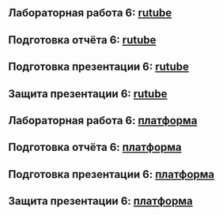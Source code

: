 ## Лабораторная работа 6: [rutube](https://rutube.ru/video/private/b5a7ff068b10430dd5b5fb64c861a92d/?p=zCEXQ0-hm2vmqXHzz2ocHQ)
## Подготовка отчёта 6: [rutube](https://rutube.ru/video/private/4f776e6e980bb5843432e167bc34b664/?p=9QHUd2NAWWt082Z9T-Y63w)
## Подготовка презентации 6: [rutube](https://rutube.ru/video/private/1b8c66402152952a0218830e7162c544/?p=GdgbGGBmK-SCPGBu9UEUiQ)
## Защита презентации 6: [rutube](https://rutube.ru/video/private/3184440f84d4ae57b8c826e098787a84/?p=QSwwjWtrhNnh_sCtd5wjgQ)

## Лабораторная работа 6: [платформа](https://plvideo.ru/watch?v=3OhFtHKk5zGk)
## Подготовка отчёта 6: [платформа](https://plvideo.ru/watch?v=bUKubiFQ7-4b)
## Подготовка презентации 6: [платформа](https://plvideo.ru/watch?v=yZKTbwiXdWPX)
## Защита презентации 6: [платформа](https://plvideo.ru/watch?v=yhkRH8EA1nik)
